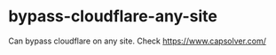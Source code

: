 # bypass-cloudflare-any-site
Can bypass cloudflare on any site. Check https://www.capsolver.com/ 






